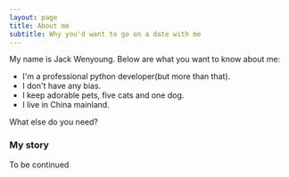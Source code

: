 ```yaml
---
layout: page
title: About me
subtitle: Why you'd want to go on a date with me
---
```


My name is Jack Wenyoung. Below are what you want to know about me:

- I'm a professional python developer(but more than that).
- I don't have any bias.
- I keep adorable pets, five cats and one dog.
- I live in China mainland.


What else do you need?

### My story

To be continued
